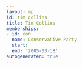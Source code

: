 ```yaml
---
layout: mp
id: tim_collins
title: Tim Collins
memberships:
- id: con
  name: Conservative Party
  start: 
  end: '2005-03-18'
autogenerated: true
---
```

